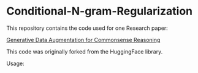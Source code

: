# Conditional-N-gram-Regularization

This repository contains the code used for one Research paper:

[Generative Data Augmentation for Commonsense Reasoning](https://arxiv.org/abs/2004.11546)

This code was originally forked from the HuggingFace library.

Usage:
